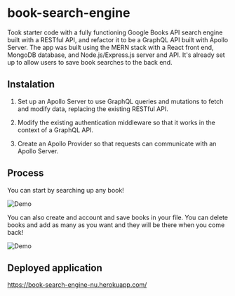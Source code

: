 # book-search-engine

Took starter code with a fully functioning Google Books API search engine built with a RESTful API, and refactor it to be a GraphQL API built with Apollo Server. The app was built using the MERN stack with a React front end, MongoDB database, and Node.js/Express.js server and API. It's already set up to allow users to save book searches to the back end. 

## Instalation 
1. Set up an Apollo Server to use GraphQL queries and mutations to fetch and modify data, replacing the existing RESTful API.

2. Modify the existing authentication middleware so that it works in the context of a GraphQL API.

3. Create an Apollo Provider so that requests can communicate with an Apollo Server.



## Process 
You can start by searching up any book! 


![Demo](./assets/search.gif)



You can also create and account and save books in your file. You can delete books and add as many as you want and they will be there when you come back! 


![Demo](./assets/info.gif)



## Deployed application 
https://book-search-engine-nu.herokuapp.com/


